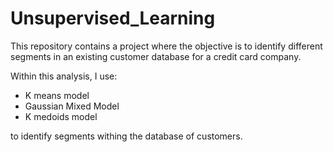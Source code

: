 # Unsupervised_Learning
This repository contains a project where the objective is to identify different segments in an existing customer database for a credit card company.

Within this analysis, I use:

- K means model
- Gaussian Mixed Model
- K medoids model

to identify segments withing the database of customers.
